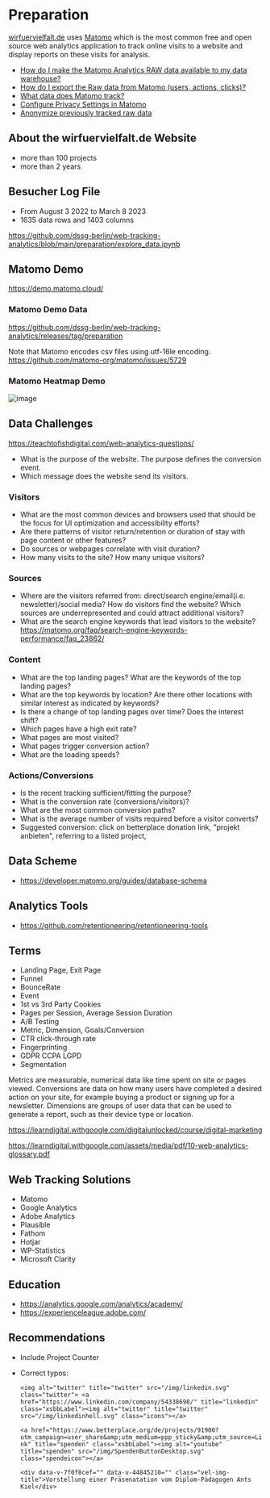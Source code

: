 # Preparation
[wirfuervielfalt.de](https://www.wirfuervielfalt.de/) uses [Matomo](https://matomo.org/) which is the most common free and open source web analytics application to track online visits to a website and display reports on these visits for analysis.

* [How do I make the Matomo Analytics RAW data available to my data warehouse?](https://matomo.org/faq/how-to/faq_24536/)
* [How do I export the Raw data from Matomo (users, actions, clicks)?](https://matomo.org/faq/how-to/faq_24574/)
* [What data does Matomo track?](https://matomo.org/faq/general/faq_18254/)
* [Configure Privacy Settings in Matomo](https://matomo.org/faq/general/configure-privacy-settings-in-matomo/)
* [Anonymize previously tracked raw data](https://matomo.org/faq/how-to/faq_35661/)

## About the wirfuervielfalt.de Website

* more than 100 projects
* more than 2 years

## Besucher Log File

* From August 3 2022 to March 8 2023
* 1635 data rows and 1403 columns

https://github.com/dssg-berlin/web-tracking-analytics/blob/main/preparation/explore_data.ipynb

## Matomo Demo
https://demo.matomo.cloud/

### Matomo Demo Data
https://github.com/dssg-berlin/web-tracking-analytics/releases/tag/preparation

Note that Matomo encodes csv files using utf-16le encoding. https://github.com/matomo-org/matomo/issues/5729

### Matomo Heatmap Demo
![image](https://user-images.githubusercontent.com/8211411/222895767-1a8f8bb4-4037-4a78-bed6-e625fcbf3ac5.png)

## Data Challenges
https://teachtofishdigital.com/web-analytics-questions/

* What is the purpose of the website. The purpose defines the conversion event.
* Which message does the website send its visitors.

### Visitors
* What are the most common devices and browsers used that should be the focus for UI optimization and accessibility efforts?
* Are there patterns of visitor return/retention or duration of stay with page content or other features?
* Do sources or webpages correlate with visit duration?
* How many visits to the site? How many unique visitors?

### Sources
* Where are the visitors referred from: direct/search engine/email(i.e. newsletter)/social media? How do visitors find the website? Which sources are underrepresented and could attract additional visitors?
* What are the search engine keywords that lead visitors to the website? https://matomo.org/faq/search-engine-keywords-performance/faq_23862/

### Content
* What are the top landing pages? What are the keywords of the top landing pages? 
* What are the top keywords by location? Are there other locations with similar interest as indicated by keywords?
* Is there a change of top landing pages over time? Does the interest shift?
* Which pages have a high exit rate?
* What pages are most visited?
* What pages trigger conversion action?
* What are the loading speeds?

### Actions/Conversions
* Is the recent tracking sufficient/fitting the purpose?
* What is the conversion rate (conversions/visitors)?
* What are the most common conversion paths?
* What is the average number of visits required before a visitor converts?
* Suggested conversion: click on betterplace donation link, "projekt anbieten", referring to a listed project, 

## Data Scheme
* https://developer.matomo.org/guides/database-schema

## Analytics Tools
* https://github.com/retentioneering/retentioneering-tools

## Terms
* Landing Page, Exit Page
* Funnel
* BounceRate
* Event
* 1st vs 3rd Party Cookies
* Pages per Session, Average Session Duration
* A/B Testing
* Metric, Dimension, Goals/Conversion
* CTR click-through rate
* Fingerprinting
* GDPR CCPA LGPD
* Segmentation

Metrics are measurable, numerical data like time spent on site or pages viewed. Conversions are data on how many users have completed a desired action on your site, for example buying a product or signing up for a newsletter. Dimensions are groups of user data that can be used to generate a report, such as their device type or location.

https://learndigital.withgoogle.com/digitalunlocked/course/digital-marketing

https://learndigital.withgoogle.com/assets/media/pdf/10-web-analytics-glossary.pdf

## Web Tracking Solutions
* Matomo
* Google Analytics
* Adobe Analytics
* Plausible
* Fathom
* Hotjar
* WP-Statistics
* Microsoft Clarity

## Education

* https://analytics.google.com/analytics/academy/
* https://experienceleague.adobe.com/

## Recommendations

* Include Project Counter
* Correct typos:

  `<img alt="twitter" title="twitter" src="/img/linkedin.svg" class="twitter">
  <a href="https://www.linkedin.com/company/54338698/" title="linkedin" class="xsbbLabel"><img alt="twitter" title="twitter" src="/img/linkedinhell.svg" class="icons"></a>`
  
  `<a href="https://www.betterplace.org/de/projects/91900?utm_campaign=user_share&amp;utm_medium=ppp_sticky&amp;utm_source=Link" title="spenden" class="xsbbLabel"><img alt="youtube" title="spenden" src="/img/SpendenButtonDesktop.svg" class="spendeicon"></a>`
  
  `<div data-v-7f0f8cef="" data-v-44845210="" class="vel-img-title">Vorstellung einer Präsenatation vom Diplom-Pädagogen Ants Kiel</div>`

